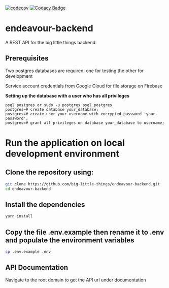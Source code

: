 [![codecov](https://codecov.io/gh/big-little-things/endeavour-backend/branch/master/graph/badge.svg?token=WLP34K1QSX)](https://codecov.io/gh/big-little-things/endeavour-backend)
[![Codacy Badge](https://app.codacy.com/project/badge/Grade/46feb99593e145e1a14e3d78adfee271)](https://app.codacy.com?utm_source=gh&utm_medium=referral&utm_content=&utm_campaign=Badge_grade)
# endeavour-backend
A REST API for the big little things backend.
## Prerequisites

Two postgres databases are required: one for testing the other for development

Service account credentials from Google Cloud for file storage on Firebase 

**Setting up the database with a user who has all privileges**
```
psql postgres or sudo -u postgres psql postgres
postgres=# create database your_database;
postgres=# create user your-username with encrypted password 'your-password';
postgres=# grant all privileges on database your_database to username;
```

# Run the application on local development environment
## Clone the repository using: 
```bash
git clone https://github.com/big-little-things/endeavour-backend.git
cd endeavour-backend
```

## Install the dependencies
```bash
yarn install
```

## Copy the file .env.example then rename it to .env and **populate the environment variables**
```bash
cp .env.example .env
```

## API Documentation
Navigate to the root domain to get the API url under documentation
